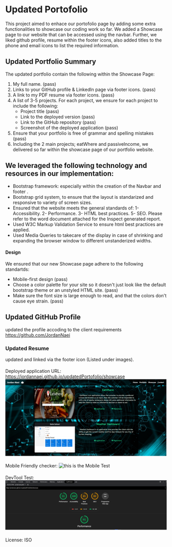 # Updated Portofolio

This project aimed to enhace our portofolio page by adding some extra functionalities to showcase our coding work so far. We added a Showcase page to our website that can be accessed using the navbar. Further, we liked github profile, resume within the footer icons, also added titles to the phone and email icons to list the required information.

## Updated Portfolio Summary

The updated portfolio contain the following within the Showcase Page:

1. My full name. (pass)
2. Links to your GitHub profile & LinkedIn page via footer icons. (pass)
3. A link to my PDF resume via footer icons. (pass)
4. A list of 3-5 projects. For each project, we ensure for each project to include the following:
   - Project title (pass)
   - Link to the deployed version (pass)
   - Link to the GitHub repository (pass)
   - Screenshot of the deployed application (pass)
5. Ensure that your portfolio is free of grammar and spelling mistakes (pass)
6. Including the 2 main projects; eatWhere and passiveIncome, we delivered so far within the showcase page of our portfolio website.

## We leveraged the following technology and resources in our implementation:

- Bootstrap framework: especially within the creation of the Navbar and footer .
- Bootstrap grid system, to ensure that the layout is standarized and responsive to variety of screen sizes.
- Ensured that the website meets the general standards of:
  1- Accessibility.
  2- Performance.
  3- HTML best practices.
  5- SEO.
  Please refer to the word document attached for the Inspect generated report.
- Used W3C Markup Validation Service to ensure html best practices are applied.
- Used Media Queries to takecare of the display in case of shrinking and expanding the browser window to different unstanderized widths.

#### Design

We ensured that our new Showcase page adhere to the following standartds:

- Mobile-first design (pass)
- Choose a color palette for your site so it doesn't just look like
  the default bootstrap theme or an unstyled HTML site. (pass)
- Make sure the font size is large enough to read, and that the colors don't cause eye strain. (pass)

## Updated GitHub Profile

updated the profile accoding to the client requirements https://github.com/JordanNaei

### Updated Resume

updated and linked via the footer icon (Listed under images).

####
Deployed application URL: https://jordannaei.github.io/updatedPortofolio/showcase
<img src="images/CaptureApp.PNG" alt= "this is the updated page">

####
Mobile Friendly checker:
<img src="images/npm-i.PNG" alt= "this is the Mobile Test">

####
DevTool Test:
<img src="images/devT.PNG" alt= "this is the DevTool Test">

####
License: ISO